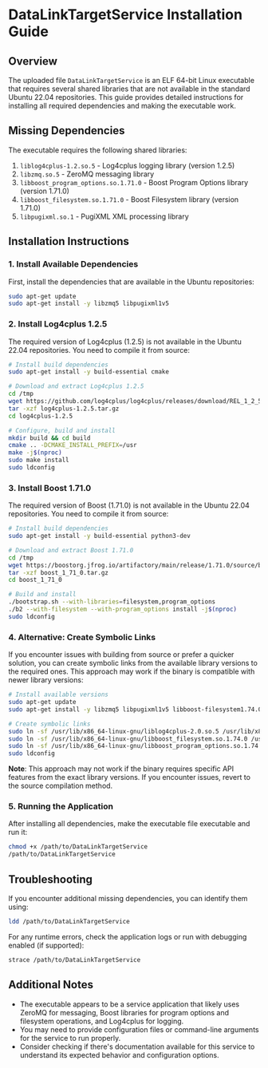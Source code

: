 # DataLinkTargetService Installation Guide

## Overview

The uploaded file `DataLinkTargetService` is an ELF 64-bit Linux executable that requires several shared libraries that are not available in the standard Ubuntu 22.04 repositories. This guide provides detailed instructions for installing all required dependencies and making the executable work.

## Missing Dependencies

The executable requires the following shared libraries:

1. `liblog4cplus-1.2.so.5` - Log4cplus logging library (version 1.2.5)
2. `libzmq.so.5` - ZeroMQ messaging library
3. `libboost_program_options.so.1.71.0` - Boost Program Options library (version 1.71.0)
4. `libboost_filesystem.so.1.71.0` - Boost Filesystem library (version 1.71.0)
5. `libpugixml.so.1` - PugiXML XML processing library

## Installation Instructions

### 1. Install Available Dependencies

First, install the dependencies that are available in the Ubuntu repositories:

```bash
sudo apt-get update
sudo apt-get install -y libzmq5 libpugixml1v5
```

### 2. Install Log4cplus 1.2.5

The required version of Log4cplus (1.2.5) is not available in the Ubuntu 22.04 repositories. You need to compile it from source:

```bash
# Install build dependencies
sudo apt-get install -y build-essential cmake

# Download and extract Log4cplus 1.2.5
cd /tmp
wget https://github.com/log4cplus/log4cplus/releases/download/REL_1_2_5/log4cplus-1.2.5.tar.gz
tar -xzf log4cplus-1.2.5.tar.gz
cd log4cplus-1.2.5

# Configure, build and install
mkdir build && cd build
cmake .. -DCMAKE_INSTALL_PREFIX=/usr
make -j$(nproc)
sudo make install
sudo ldconfig
```

### 3. Install Boost 1.71.0

The required version of Boost (1.71.0) is not available in the Ubuntu 22.04 repositories. You need to compile it from source:

```bash
# Install build dependencies
sudo apt-get install -y build-essential python3-dev

# Download and extract Boost 1.71.0
cd /tmp
wget https://boostorg.jfrog.io/artifactory/main/release/1.71.0/source/boost_1_71_0.tar.gz
tar -xzf boost_1_71_0.tar.gz
cd boost_1_71_0

# Build and install
./bootstrap.sh --with-libraries=filesystem,program_options
./b2 --with-filesystem --with-program_options install -j$(nproc)
sudo ldconfig
```

### 4. Alternative: Create Symbolic Links

If you encounter issues with building from source or prefer a quicker solution, you can create symbolic links from the available library versions to the required ones. This approach may work if the binary is compatible with newer library versions:

```bash
# Install available versions
sudo apt-get update
sudo apt-get install -y libzmq5 libpugixml1v5 libboost-filesystem1.74.0 libboost-program-options1.74.0 liblog4cplus-2.0.5

# Create symbolic links
sudo ln -sf /usr/lib/x86_64-linux-gnu/liblog4cplus-2.0.so.5 /usr/lib/x86_64-linux-gnu/liblog4cplus-1.2.so.5
sudo ln -sf /usr/lib/x86_64-linux-gnu/libboost_filesystem.so.1.74.0 /usr/lib/x86_64-linux-gnu/libboost_filesystem.so.1.71.0
sudo ln -sf /usr/lib/x86_64-linux-gnu/libboost_program_options.so.1.74.0 /usr/lib/x86_64-linux-gnu/libboost_program_options.so.1.71.0
sudo ldconfig
```

**Note**: This approach may not work if the binary requires specific API features from the exact library versions. If you encounter issues, revert to the source compilation method.

### 5. Running the Application

After installing all dependencies, make the executable file executable and run it:

```bash
chmod +x /path/to/DataLinkTargetService
/path/to/DataLinkTargetService
```

## Troubleshooting

If you encounter additional missing dependencies, you can identify them using:

```bash
ldd /path/to/DataLinkTargetService
```

For any runtime errors, check the application logs or run with debugging enabled (if supported):

```bash
strace /path/to/DataLinkTargetService
```

## Additional Notes

- The executable appears to be a service application that likely uses ZeroMQ for messaging, Boost libraries for program options and filesystem operations, and Log4cplus for logging.
- You may need to provide configuration files or command-line arguments for the service to run properly.
- Consider checking if there's documentation available for this service to understand its expected behavior and configuration options.

